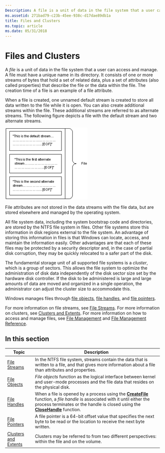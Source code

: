 ```yaml
---
Description: A file is a unit of data in the file system that a user can access and manage.
ms.assetid: 271bad79-c23b-45ee-938c-d17dae89db1a
title: Files and Clusters
ms.topic: article
ms.date: 05/31/2018
---
```


# Files and Clusters

A *file* is a unit of data in the file system that a user can access and manage. A file must have a unique name in its directory. It consists of one or more streams of bytes that hold a set of related data, plus a set of attributes (also called properties) that describe the file or the data within the file. The creation time of a file is an example of a file attribute.

When a file is created, one unnamed default stream is created to store all data written to the file while it is open. You can also create additional streams within the file. These additional streams are referred to as alternate streams. The following figure depicts a file with the default stream and two alternate streams.

![file with a default stream and two alternate streams](images/fig1.png)

File attributes are not stored in the data streams with the file data, but are stored elsewhere and managed by the operating system.

All file system data, including the system bootstrap code and directories, are stored by the NTFS file system in files. Other file systems store this information in disk regions external to the file system. An advantage of storing this information in files is that Windows can locate, access, and maintain the information easily. Other advantages are that each of these files may be protected by a security descriptor and, in the case of partial disk corruption, they may be quickly relocated to a safer part of the disk.

The fundamental storage unit of all supported file systems is a *cluster*, which is a group of sectors. This allows the file system to optimize the administration of disk data independently of the disk sector size set by the hardware disk controller. If the disk to be administered is large and large amounts of data are moved and organized in a single operation, the administrator can adjust the cluster size to accommodate this.

Windows manages files through [file objects](file-objects.md), [file handles](file-handles.md), and [file pointers](file-pointers.md).

For more information on file streams, see [File Streams](file-streams.md). For more information on clusters, see [Clusters and Extents](clusters-and-extents.md). For more information on how to access and manage files, see [File Management](file-management.md) and [File Management Reference](file-management-reference.md).

## In this section



| Topic                                                       | Description                                                                                                                                                                                                                                                  |
|-------------------------------------------------------------|--------------------------------------------------------------------------------------------------------------------------------------------------------------------------------------------------------------------------------------------------------------|
| [File Streams](file-streams.md)<br/>                 | In the NTFS file system, streams contain the data that is written to a file, and that gives more information about a file than attributes and properties.<br/>                                                                                         |
| [File Objects](file-objects.md)<br/>                 | *File objects* function as the logical interface between kernel and user-mode processes and the file data that resides on the physical disk.<br/>                                                                                                      |
| [File Handles](file-handles.md)<br/>                 | When a file is opened by a process using the [**CreateFile**](/windows/desktop/api/FileAPI/nf-fileapi-createfilea) function, a *file handle* is associated with it until either the process terminates or the handle is closed using the [**CloseHandle**](https://msdn.microsoft.com/library/windows/desktop/ms724211) function.<br/> |
| [File Pointers](file-pointers.md)<br/>               | A file pointer is a 64-bit offset value that specifies the next byte to be read or the location to receive the next byte written.<br/>                                                                                                                 |
| [Clusters and Extents](clusters-and-extents.md)<br/> | Clusters may be referred to from two different perspectives: within the file and on the volume.<br/>                                                                                                                                                   |



 

 

 




